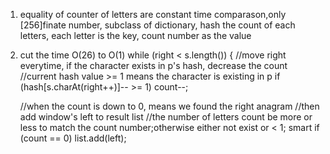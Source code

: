 1.   equality of counter  of letters are constant time comparason,only [256]finate number, subclass of dictionary, hash the count of each letters, each letter is the key, count number as the value 
2.   cut the time O(26) to O(1)
  while (right < s.length()) {
        //move right everytime, if the character exists in p's hash, decrease the count
        //current hash value >= 1 means the character is existing in p
        if (hash[s.charAt(right++)]-- >= 1) count--; 
        
        //when the count is down to 0, means we found the right anagram
        //then add window's left to result list
        //the number of letters count be more or less to match the count number;otherwise either not exist or < 1; smart
        if (count == 0) list.add(left);